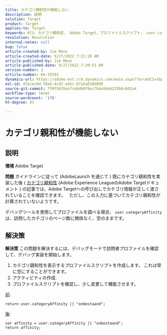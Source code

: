 ```yaml
---
title: カテゴリ親和性が機能しない
description: 説明
solution: Target
product: Target
applies-to: Target
keywords: KCS，カテゴリ親和性， Adobe Target，プロファイルスクリプト， user.categoryAffinity
resolution: Resolution
internal-notes: null
bug: false
article-created-by: Jim Menn
article-created-date: 9/27/2022 7:21:28 AM
article-published-by: Jim Menn
article-published-date: 9/27/2022 7:39:51 AM
version-number: 3
article-number: KA-15591
dynamics-url: https://adobe-ent.crm.dynamics.com/main.aspx?forceUCI=1&pagetype=entityrecord&etn=knowledgearticle&id=05ff4dfb-343e-ed11-9db1-0022480866ad
exl-id: d7ecec0d-f8ab-4cd2-a45c-07a5a630d899
source-git-commit: 7f0f5035ea7cebd60f6ec7bda9de6225b6c602a4
workflow-type: tm+mt
source-wordcount: '178'
ht-degree: 6%

---
```


# カテゴリ親和性が機能しない

## 説明


<b>環境</b>
Adobe Target

<b>問題</b>
ガイドラインに従って (AdobeLaunch を通じて ) 既にカテゴリ親和性を実装した後 ( [カテゴリ親和性](https://docs.adobe.com/content/help/en/target/using/audiences/visitor-profiles/category-affinity.html "クリックでリンク先を開くhttps://docs.adobe.com/content/help/en/target/using/audiences/visitor-profiles/category-affinity.html") (Adobe Experience LeagueのAdobe Targetドキュメント ) の記事では、Adobe Targetへの呼び出しでカテゴリ情報が正しく渡されていることを確認できます。
 
ただし、この入力に基づいてカテゴリ親和性が計算されていないようです。

デバッグツールを使用してプロファイルを調べる場合、 `user.categoryAffinity` は、訪問したカテゴリのページ数に関係なく、空のままです。


## 解決策


<b>解決策</b>
この問題を解決するには、デバッグモードで訪問者プロファイルを確認して、デバッグ実装を開始します。

1. カテゴリ親和性を表示するプロファイルスクリプトを作成します。 これは常に空にすることができます。
2. アクティビティの作成.
3. プロファイルスクリプトを確認し、少し変更して機能させます。


<u>前</u>:


```
return user.categoryAffinity || "onbestaand";
```


<u>後</u>:


```
var affinity = user.categoryAffinity || "onbestaand";
return affinity;
```
